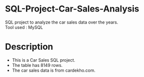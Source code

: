 # SQL-Project-Car-Sales-Analysis
SQL project to analyze the car sales data over the years.  
Tool used : MySQL  

# Description 
* This is a Car Sales SQL project.  
* The table has 8149 rows.  
* The car sales data is from cardekho.com.
